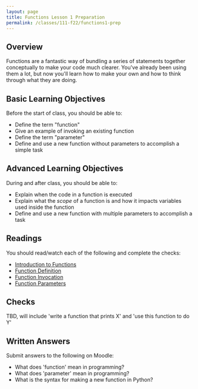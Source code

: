 ```yaml
---
layout: page
title: Functions Lesson 1 Preparation
permalink: /classes/111-f22/functions1-prep
---
```


## Overview
Functions are a fantastic way of bundling a series of statements together conceptually to make your code much clearer.
You've already been using them a lot, but now you'll learn how to make your own and how to think through what they are doing.

## Basic Learning Objectives
Before the start of class, you should be able to:
* Define the term "function"
* Give an example of invoking an existing function
* Define the term "parameter" 
* Define and use a new function without parameters to accomplish a simple task

## Advanced Learning Objectives
During and after class, you should be able to:
* Explain when the code in a function is executed
* Explain what the *scope* of a function is and how it impacts variables used inside the function
* Define and use a new function with multiple parameters to accomplish a task

## Readings

You should read/watch each of the following and complete the checks:
* [Introduction to Functions](https://runestone.academy/ns/books/published/fopp/Functions/intro-Functions.html?mode=browsing)
* [Function Definition](https://runestone.academy/ns/books/published/fopp/Functions/FunctionDefinitions.html?mode=browsing)
* [Function Invocation](https://runestone.academy/ns/books/published/fopp/Functions/FunctionInvocation.html?mode=browsing)
* [Function Parameters](https://runestone.academy/ns/books/published/fopp/Functions/FunctionParameters.html?mode=browsing)

## Checks
TBD, will include 'write a function that prints X' and 'use this function to do Y'

## Written Answers
Submit answers to the following on Moodle:
* What does 'function' mean in programming?
* What does 'parameter' mean in programming?
* What is the syntax for making a new function in Python?